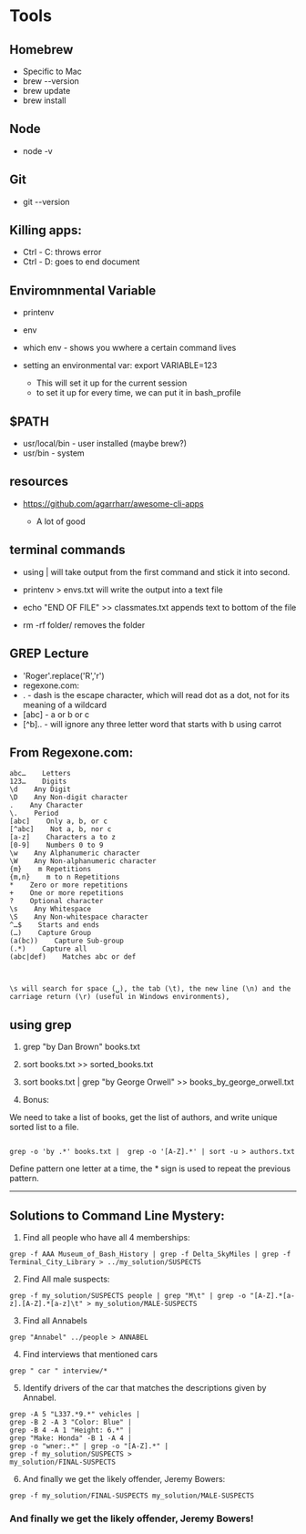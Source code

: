 # Tools

## Homebrew

- Specific to Mac
- brew --version
- brew update
- brew install

## Node

- node -v

## Git

- git --version

## Killing apps:

- Ctrl - C: throws error
- Ctrl - D: goes to end document

## Enviromnmental Variable

- printenv
- env

- which env - shows you wwhere a certain command lives

- setting an environmental var: export VARIABLE=123

  - This will set it up for the current session
  - to set it up for every time, we can put it in bash_profile

## $PATH

- usr/local/bin - user installed (maybe brew?)
- usr/bin - system

## resources

- <https://github.com/agarrharr/awesome-cli-apps>

  - A lot of good

## terminal commands

- using | will take output from the first command and stick it into second.
- printenv > envs.txt will write the output into a text file
- echo "END OF FILE" >> classmates.txt appends text to bottom of the file

- rm -rf folder/ removes the folder

## GREP Lecture

- 'Roger'.replace('R','r')
- regexone.com:
- . - dash is the escape character, which will read dot as a dot, not for its meaning of a wildcard
- [abc] - a or b or c
- [^b].. - will ignore any three letter word that starts with b using carrot

## From Regexone.com:

```
abc…    Letters
123…    Digits
\d    Any Digit
\D    Any Non-digit character
.    Any Character
\.    Period
[abc]    Only a, b, or c
[^abc]    Not a, b, nor c
[a-z]    Characters a to z
[0-9]    Numbers 0 to 9
\w    Any Alphanumeric character
\W    Any Non-alphanumeric character
{m}    m Repetitions
{m,n}    m to n Repetitions
*    Zero or more repetitions
+    One or more repetitions
?    Optional character
\s    Any Whitespace
\S    Any Non-whitespace character
^…$    Starts and ends
(…)    Capture Group
(a(bc))    Capture Sub-group
(.*)    Capture all
(abc|def)    Matches abc or def



\s will search for space (␣), the tab (\t), the new line (\n) and the carriage return (\r) (useful in Windows environments),
```

## using grep

1. grep "by Dan Brown" books.txt
2. sort books.txt >> sorted_books.txt
3. sort books.txt | grep "by George Orwell" >> books_by_george_orwell.txt

4. Bonus:

We need to take a list of books, get the list of authors, and write unique sorted list to a file.

```

grep -o 'by .*' books.txt |  grep -o '[A-Z].*' | sort -u > authors.txt
```

Define pattern one letter at a time, the * sign is used to repeat the previous pattern.

--------------------------------------------------------------------------------

## Solutions to Command Line Mystery:

1. Find all people who have all 4 memberships:

  ```
  grep -f AAA Museum_of_Bash_History | grep -f Delta_SkyMiles | grep -f Terminal_City_Library > ../my_solution/SUSPECTS
  ```

2. Find All male suspects:

  ```
  grep -f my_solution/SUSPECTS people | grep "M\t" | grep -o "[A-Z].*[a-z].[A-Z].*[a-z]\t" > my_solution/MALE-SUSPECTS
  ```

3. Find all Annabels

  ```
  grep "Annabel" ../people > ANNABEL
  ```

4. Find interviews that mentioned cars

  ```
  grep " car " interview/*
  ```

5. Identify drivers of the car that matches the descriptions given by Annabel.

  ```
  grep -A 5 "L337.*9.*" vehicles |
  grep -B 2 -A 3 "Color: Blue" |
  grep -B 4 -A 1 "Height: 6.*" |
  grep "Make: Honda" -B 1 -A 4 |
  grep -o "wner:.*" | grep -o "[A-Z].*" |
  grep -f my_solution/SUSPECTS >
  my_solution/FINAL-SUSPECTS
  ```

6. And finally we get the likely offender, Jeremy Bowers:

```
grep -f my_solution/FINAL-SUSPECTS my_solution/MALE-SUSPECTS
```

### And finally we get the likely offender, **Jeremy Bowers**!

<!-- if __name__ == '__main__': rpn = RON() rpn.run also try: except: loop -->

